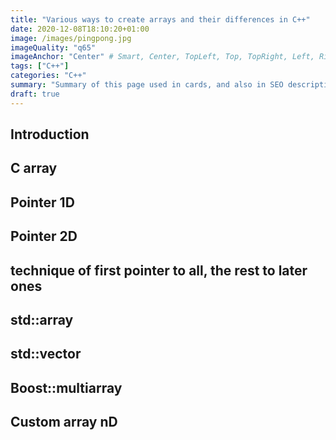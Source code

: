 ```yaml
---
title: "Various ways to create arrays and their differences in C++"
date: 2020-12-08T18:10:20+01:00
image: /images/pingpong.jpg
imageQuality: "q65"
imageAnchor: "Center" # Smart, Center, TopLeft, Top, TopRight, Left, Right, BottomLeft, Bottom, BottomRight.
tags: ["C++"]
categories: "C++" 
summary: "Summary of this page used in cards, and also in SEO description of the page."
draft: true
---
```


## Introduction

## C array

## Pointer 1D

## Pointer 2D

## technique of first pointer to all, the rest to later ones

## std::array

## std::vector

## Boost::multiarray

## Custom array nD
